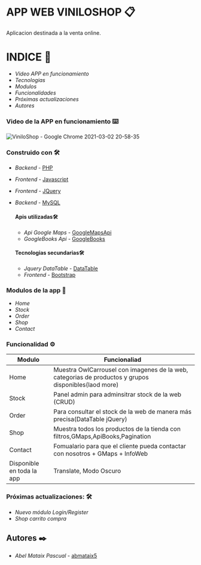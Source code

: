 

# APP WEB VINILOSHOP 📋

Aplicacion destinada a la venta online.





# INDICE 📌


*  *Video APP en funcionamiento* 
*  *Tecnologias* 
* *Modulos* 
*  *Funcionalidades*
*   *Próximas actualizaciones* 
*  *Autores*


### Video de la APP en funcionamiento ⌨️
![ViniloShop - Google Chrome 2021-03-02 20-58-35](https://user-images.githubusercontent.com/62066419/109709467-d0047600-7b9c-11eb-9583-088748e73c82.gif)


### Construido con 🛠️


*  *Backend* - [PHP](https://www.php.net/)
* *Frontend* - [Javascript](https://es.wikipedia.org/wiki/JavaScript)
*   *Frontend* - [JQuery](https://jquery.com/)
* *Backend* - [MySQL](https://www.mysql.com/)


    #### Apis utilizadas🛠️

    * *Api Google Maps*  - [GoogleMapsApi](https://developers.google.com/maps/documentation?hl=es)
    * *GoogleBooks Api* - [GoogleBooks](https://developers.google.com/books)

    #### Tecnologias secundarias🛠️
    *  *Jquery DataTable* - [DataTable](https://datatables.net/)
    *   *Frontend* - [Bootstrap](https://getbootstrap.com/)


### Modulos de la app 🔩

*  *Home* 
* *Stock* 
*  *Order*
*   *Shop* 
* *Contact* 


### Funcionalidad ⚙️

|Modulo | Funcionaliad|
| ------------- | ------------- |
| Home  | Muestra OwlCarrousel con imagenes de la web, categorias de productos y grupos disponibles(laod more) |
| Stock | Panel admin para adminsitrar stock de la web (CRUD) |
| Order |Para consultar el stock de la web de manera más precisa(DataTable jQuery) |
| Shop | Muestra todos los productos de la tienda con filtros,GMaps,ApiBooks,Pagination  |
| Contact | Fomualario para que el cliente pueda contactar con nosotros + GMaps + InfoWeb  |
| Disponible en toda la app | Translate, Modo Oscuro  |

### Próximas actualizaciones: 🛠️

*  *Nuevo módulo Login/Register* 
* *Shop carrito compra* 


## Autores ✒️



* *Abel Mataix Pascual* - [abmataix5](https://github.com/abmataix5/)
